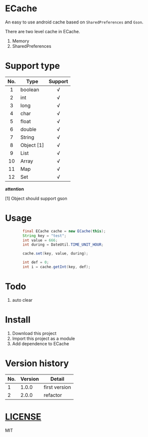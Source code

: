 # ECache
An easy to use android cache based on `SharedPreferences` and `Gson`.

There are two level cache in ECache.

1. Memory
2. SharedPreferences

# Support type

| No.  | Type       | Support |
| :--: | ---------- | :-----: |
|  1   | boolean    |    √    |
|  2   | int        |    √    |
|  3   | long       |    √    |
|  4   | char       |    √    |
|  5   | float      |    √    |
|  6   | double     |    √    |
|  7   | String     |    √    |
|  8   | Object [1] |    √    |
|  9   | List       |    √    |
|  10  | Array      |    √    |
|  11  | Map        |    √    |
|  12  | Set        |    √    |

**attention**

[1] Object should support gson

# Usage

```java
		final ECache cache = new ECache(this);
        String key = "test";
        int value = 666;
        int during = DateUtil.TIME_UNIT_HOUR;

        cache.set(key, value, during);

        int def = 0;
        int i = cache.getInt(key, def);
```

# Todo

1. auto clear

# Install

1. Download this project
2. Import this project as a module
3. Add dependence to ECache

# Version history

| No.  | Version | Detail        |
| ---- | ------- | ------------- |
| 1    | 1.0.0   | first version |
| 2    | 2.0.0   | refactor      |

# [LICENSE](https://github.com/aotian16/ECache/blob/master/LICENSE)

MIT